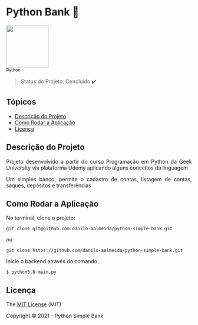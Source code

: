 # Python Bank :bank:

[<img src="https://simpleicons.org/icons/python.svg" width=115><br><sub>Python</sub>](https://www.python.org/) 

> Status do Projeto: Concluído :heavy_check_mark:

## Tópicos
  - [Descrição do Projeto](#descrição-do-projeto)
  - [Como Rodar a Aplicação](#como-rodar-a-aplicação)
  - [Licença](#licença)


## Descrição do Projeto

<p align="justify">Projeto desenvolvido a partir do curso Programação em Python da Geek University via plataforma Udemy aplicando alguns conceitos da linguagem</p>

<p align="justify">Um simples banco, permite o cadastro de contas, listagem de contas, saques, depósitos e transferências</p>

## Como Rodar a Aplicação

No terminal, clone o projeto:

```
git clone git@github.com:danilo-aalmeida/python-simple-bank.git
```
ou
```
git clone https://github.com/danilo-aalmeida/python-simple-bank.git
```

Inicie o backend através do comando:

```
$ python3.8 main.py
```


## Licença 

The [MIT License](https://github.com/danilo-aalmeida/python-simple-bank/blob/master/LICENSE) (MIT)

Copyright :copyright: 2021 - Python Simple Bank

